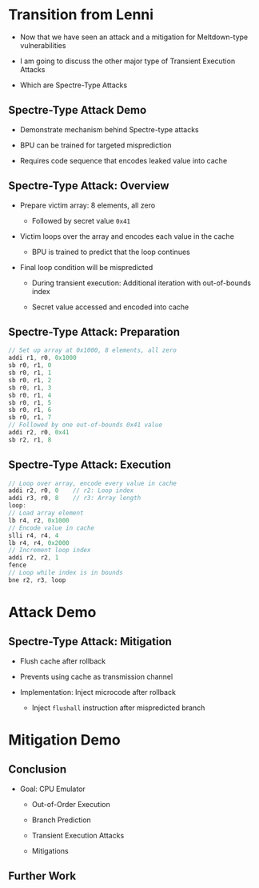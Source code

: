 # Transition from Lenni

- Now that we have seen an attack and a mitigation for Meltdown-type vulnerabilities

- I am going to discuss the other major type of Transient Execution Attacks

- Which are Spectre-Type Attacks

## Spectre-Type Attack Demo

<!-- Goal of this demonstration is
to show the mechanism behind a typical spectre-type attack
and that it can be executed successfully inside our CPU emulator

this underlying mechanism is that the BPU ...
    that means the attacker causes a mispredicted branch in the victim code
    which then leads to the victim accessing some secret data

in general this also requires code sequences to be present in the victim code
    that allow the attacker to exfiltrate this data
    usually by encoding it into the cache
We will use a contrived example for that, to demonstrate the main point as simple as possible
-->

- Demonstrate mechanism behind Spectre-type attacks

- BPU can be trained for targeted misprediction

- Requires code sequence that encodes leaked value into cache

## Spectre-Type Attack: Overview

- Prepare victim array: 8 elements, all zero

  - Followed by secret value `0x41`

<!-- Conceptually the attacker invokes the victim code, which then -->

- Victim loops over the array and encodes each value in the cache

  - BPU is trained to predict that the loop continues

- Final loop condition will be mispredicted

  - During transient execution: Additional iteration with out-of-bounds index

  - Secret value accessed and encoded into cache

<!-- As we already saw during the Meltdown demo, we can then retrieve the secret value by extracting it from the cache -->

<!-- TODO: Pause for questions here? -->

<!-- So, let's take a look at the code we use to implement this attack -->

## Spectre-Type Attack: Preparation

<!-- TODO: Only include if we need the time -->

<!-- This is how we prepare the victim array
The first part writes zero bytes to the first 8 elements
The last two lines write the secret value of 0x41 just past the array -->

```c
// Set up array at 0x1000, 8 elements, all zero
addi r1, r0, 0x1000
sb r0, r1, 0
sb r0, r1, 1
sb r0, r1, 2
sb r0, r1, 3
sb r0, r1, 4
sb r0, r1, 5
sb r0, r1, 6
sb r0, r1, 7
// Followed by one out-of-bounds 0x41 value
addi r2, r0, 0x41
sb r2, r1, 8
```

## Spectre-Type Attack: Execution

<!-- Now we can continue with the code executed during the actual attack,
Which loops over the array and encodes every element's value into the cache
During the loop,
    register r3 is the length of the array, so fixed at 8, and
    register r2 is the current loop index, which is incremented after each iteration
In the loop body
    we load the value of the current element into register r4
    and then encode it into the cache
        this uses the same method we previously used in the meltdown demo
        we multiply the by 16 by shifting it 4 bits to the left
        and use the result to index into our probe array,
        which in this case is located at address 0x2000
the remaining two lines are the tail of the loop,
    which increment the loop index
    and branch back to the top of the loop,
    if the new index is not equal to the length of the array
-->

```c
// Loop over array, encode every value in cache
addi r2, r0, 0    // r2: Loop index
addi r3, r0, 8    // r3: Array length
loop:
// Load array element
lb r4, r2, 0x1000
// Encode value in cache
slli r4, r4, 4
lb r4, r4, 0x2000
// Increment loop index
addi r2, r2, 1
fence
// Loop while index is in bounds
bne r2, r3, loop
```

# Attack Demo

<!-- Now we actually get to see this attack in action

We start the emulator and load the program that I just showed
We are going to skip over the preparation of the array
    and instead directly look at its results in memory
break add 12        Set breakpoint at first instruction of attack part
continue
show mem 0x1000     Look at victim array at address 0x1000 -> 8 zero bytes followed by the secret value 0x41

Let's continue the attack by single-stepping through the first loop iteration

This was a single loop iteration,
    we are going to skip over the intermediate iterations
    and continue with the supposedly last loop iteration
break add 14
continue ...
-->

<!--
- Step past fence, examine memory to see setup of array

- Single-step through first loop iteration
- Breakpoint at load array element, continue through iterations
- Single-step through last loop iteration
- Examine BPU state before the last branch is queued -> branch will be predicted as taken
- Single-step through additional loop iteration, until the secret is encoded into the cache (address 0x2410)
-->

## Spectre-Type Attack: Mitigation

<!-- There are a couple of mitigations against spectre vulnerabilities,
    which we describe in our report
the one I want to focus on here is
flushing the cache after a rollback
-->

- Flush cache after rollback

- Prevents using cache as transmission channel <!-- from transient execution domain to architectural domain -->

- Implementation: Inject microcode after rollback

  - Inject `flushall` instruction after mispredicted branch

# Mitigation Demo

<!-- Now we activate this mitigation and check if our spectre attack still works

- Edit config
- Show injected program
- Start directly in the last loop iteration
- Single-step until rollback
- See injected flush, observe cache before and after
-->

## Conclusion

- Goal: CPU Emulator

  - Out-of-Order Execution

  - Branch Prediction

  - Transient Execution Attacks

  - Mitigations

<!-- as we have demonstrated today, our CPU emulator reaches all of these goals
and it can even be used to understand mitigations for transient execution attacks -->

## Further Work
